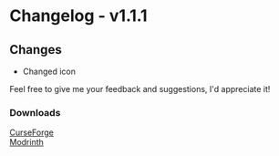 # Changelog - v1.1.1

## Changes
- Changed icon

Feel free to give me your feedback and suggestions, I'd appreciate it!

### Downloads
[CurseForge](https://www.curseforge.com/minecraft/mc-mods/nemos-better-mending) <br>
[Modrinth](https://modrinth.com/mod/nemos-better-mending)